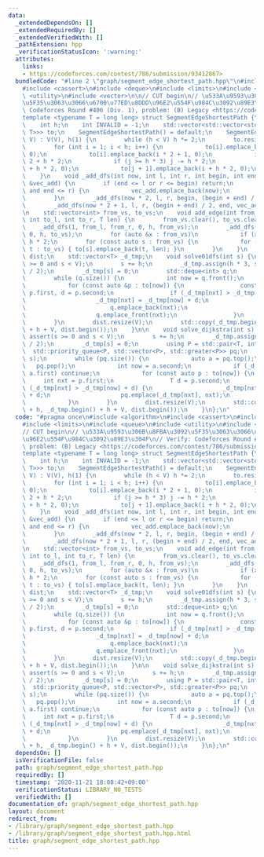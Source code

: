 ```yaml
---
data:
  _extendedDependsOn: []
  _extendedRequiredBy: []
  _extendedVerifiedWith: []
  _pathExtension: hpp
  _verificationStatusIcon: ':warning:'
  attributes:
    links:
    - https://codeforces.com/contest/786/submission/93412867>
  bundledCode: "#line 2 \"graph/segment_edge_shortest_path.hpp\"\n#include <algorithm>\n\
    #include <cassert>\n#include <deque>\n#include <limits>\n#include <queue>\n#include\
    \ <utility>\n#include <vector>\n\n// CUT begin\n// \u533A\u9593\u306B\u8FBA\u3092\
    \u5F35\u3063\u3066\u6700\u77ED\u8DDD\u96E2\u554F\u984C\u3092\u89E3\u304F\n// Verify:\
    \ Codeforces Round #406 (Div. 1), problem: (B) Legacy <https://codeforces.com/contest/786/submission/93412867>\n\
    template <typename T = long long> struct SegmentEdgeShortestPath {\n    int V;\n\
    \    int h;\n    int INVALID = -1;\n    std::vector<std::vector<std::pair<int,\
    \ T>>> to;\n    SegmentEdgeShortestPath() = default;\n    SegmentEdgeShortestPath(int\
    \ V) : V(V), h(1) {\n        while (h < V) h *= 2;\n        to.resize(h * 3);\n\
    \        for (int i = 1; i < h; i++) {\n            to[i].emplace_back(i * 2,\
    \ 0);\n            to[i].emplace_back(i * 2 + 1, 0);\n            int j = i *\
    \ 2 + h * 2;\n            if (j >= h * 3) j -= h * 2;\n            to[j].emplace_back(i\
    \ + h * 2, 0);\n            to[j + 1].emplace_back(i + h * 2, 0);\n        }\n\
    \    }\n    void _add_dfs(int now, int l, int r, int begin, int end, std::vector<int>\
    \ &vec_add) {\n        if (end <= l or r <= begin) return;\n        if (l <= begin\
    \ and end <= r) {\n            vec_add.emplace_back(now);\n            return;\n\
    \        }\n        _add_dfs(now * 2, l, r, begin, (begin + end) / 2, vec_add);\n\
    \        _add_dfs(now * 2 + 1, l, r, (begin + end) / 2, end, vec_add);\n    }\n\
    \n    std::vector<int> from_vs, to_vs;\n    void add_edge(int from_l, int from_r,\
    \ int to_l, int to_r, T len) {\n        from_vs.clear(), to_vs.clear();\n    \
    \    _add_dfs(1, from_l, from_r, 0, h, from_vs);\n        _add_dfs(1, to_l, to_r,\
    \ 0, h, to_vs);\n        for (auto &x : from_vs)\n            if (x < h) x +=\
    \ h * 2;\n        for (const auto s : from_vs) {\n            for (const auto\
    \ t : to_vs) { to[s].emplace_back(t, len); }\n        }\n    }\n    std::vector<T>\
    \ dist;\n    std::vector<T> _d_tmp;\n    void solve01dfs(int s) {\n        assert(s\
    \ >= 0 and s < V);\n        s += h;\n        _d_tmp.assign(h * 3, std::numeric_limits<T>::max()\
    \ / 2);\n        _d_tmp[s] = 0;\n        std::deque<int> q;\n        q.emplace_back(s);\n\
    \        while (q.size()) {\n            int now = q.front();\n            q.pop_front();\n\
    \            for (const auto &p : to[now]) {\n                const int nxt =\
    \ p.first, d = p.second;\n                if (_d_tmp[nxt] > _d_tmp[now] + d) {\n\
    \                    _d_tmp[nxt] = _d_tmp[now] + d;\n                    if (d)\n\
    \                        q.emplace_back(nxt);\n                    else\n    \
    \                    q.emplace_front(nxt);\n                }\n            }\n\
    \        }\n        dist.resize(V);\n        std::copy(_d_tmp.begin() + h, _d_tmp.begin()\
    \ + h + V, dist.begin());\n    }\n\n    void solve_dijkstra(int s) {\n       \
    \ assert(s >= 0 and s < V);\n        s += h;\n        _d_tmp.assign(h * 3, std::numeric_limits<T>::max()\
    \ / 2);\n        _d_tmp[s] = 0;\n        using P = std::pair<T, int>;\n      \
    \  std::priority_queue<P, std::vector<P>, std::greater<P>> pq;\n        pq.emplace(0,\
    \ s);\n        while (pq.size()) {\n            auto a = pq.top();\n         \
    \   pq.pop();\n            int now = a.second;\n            if (_d_tmp[now] <\
    \ a.first) continue;\n            for (const auto p : to[now]) {\n           \
    \     int nxt = p.first;\n                T d = p.second;\n                if\
    \ (_d_tmp[nxt] > _d_tmp[now] + d) {\n                    _d_tmp[nxt] = _d_tmp[now]\
    \ + d;\n                    pq.emplace(_d_tmp[nxt], nxt);\n                }\n\
    \            }\n        }\n        dist.resize(V);\n        std::copy(_d_tmp.begin()\
    \ + h, _d_tmp.begin() + h + V, dist.begin());\n    }\n};\n"
  code: "#pragma once\n#include <algorithm>\n#include <cassert>\n#include <deque>\n\
    #include <limits>\n#include <queue>\n#include <utility>\n#include <vector>\n\n\
    // CUT begin\n// \u533A\u9593\u306B\u8FBA\u3092\u5F35\u3063\u3066\u6700\u77ED\u8DDD\
    \u96E2\u554F\u984C\u3092\u89E3\u304F\n// Verify: Codeforces Round #406 (Div. 1),\
    \ problem: (B) Legacy <https://codeforces.com/contest/786/submission/93412867>\n\
    template <typename T = long long> struct SegmentEdgeShortestPath {\n    int V;\n\
    \    int h;\n    int INVALID = -1;\n    std::vector<std::vector<std::pair<int,\
    \ T>>> to;\n    SegmentEdgeShortestPath() = default;\n    SegmentEdgeShortestPath(int\
    \ V) : V(V), h(1) {\n        while (h < V) h *= 2;\n        to.resize(h * 3);\n\
    \        for (int i = 1; i < h; i++) {\n            to[i].emplace_back(i * 2,\
    \ 0);\n            to[i].emplace_back(i * 2 + 1, 0);\n            int j = i *\
    \ 2 + h * 2;\n            if (j >= h * 3) j -= h * 2;\n            to[j].emplace_back(i\
    \ + h * 2, 0);\n            to[j + 1].emplace_back(i + h * 2, 0);\n        }\n\
    \    }\n    void _add_dfs(int now, int l, int r, int begin, int end, std::vector<int>\
    \ &vec_add) {\n        if (end <= l or r <= begin) return;\n        if (l <= begin\
    \ and end <= r) {\n            vec_add.emplace_back(now);\n            return;\n\
    \        }\n        _add_dfs(now * 2, l, r, begin, (begin + end) / 2, vec_add);\n\
    \        _add_dfs(now * 2 + 1, l, r, (begin + end) / 2, end, vec_add);\n    }\n\
    \n    std::vector<int> from_vs, to_vs;\n    void add_edge(int from_l, int from_r,\
    \ int to_l, int to_r, T len) {\n        from_vs.clear(), to_vs.clear();\n    \
    \    _add_dfs(1, from_l, from_r, 0, h, from_vs);\n        _add_dfs(1, to_l, to_r,\
    \ 0, h, to_vs);\n        for (auto &x : from_vs)\n            if (x < h) x +=\
    \ h * 2;\n        for (const auto s : from_vs) {\n            for (const auto\
    \ t : to_vs) { to[s].emplace_back(t, len); }\n        }\n    }\n    std::vector<T>\
    \ dist;\n    std::vector<T> _d_tmp;\n    void solve01dfs(int s) {\n        assert(s\
    \ >= 0 and s < V);\n        s += h;\n        _d_tmp.assign(h * 3, std::numeric_limits<T>::max()\
    \ / 2);\n        _d_tmp[s] = 0;\n        std::deque<int> q;\n        q.emplace_back(s);\n\
    \        while (q.size()) {\n            int now = q.front();\n            q.pop_front();\n\
    \            for (const auto &p : to[now]) {\n                const int nxt =\
    \ p.first, d = p.second;\n                if (_d_tmp[nxt] > _d_tmp[now] + d) {\n\
    \                    _d_tmp[nxt] = _d_tmp[now] + d;\n                    if (d)\n\
    \                        q.emplace_back(nxt);\n                    else\n    \
    \                    q.emplace_front(nxt);\n                }\n            }\n\
    \        }\n        dist.resize(V);\n        std::copy(_d_tmp.begin() + h, _d_tmp.begin()\
    \ + h + V, dist.begin());\n    }\n\n    void solve_dijkstra(int s) {\n       \
    \ assert(s >= 0 and s < V);\n        s += h;\n        _d_tmp.assign(h * 3, std::numeric_limits<T>::max()\
    \ / 2);\n        _d_tmp[s] = 0;\n        using P = std::pair<T, int>;\n      \
    \  std::priority_queue<P, std::vector<P>, std::greater<P>> pq;\n        pq.emplace(0,\
    \ s);\n        while (pq.size()) {\n            auto a = pq.top();\n         \
    \   pq.pop();\n            int now = a.second;\n            if (_d_tmp[now] <\
    \ a.first) continue;\n            for (const auto p : to[now]) {\n           \
    \     int nxt = p.first;\n                T d = p.second;\n                if\
    \ (_d_tmp[nxt] > _d_tmp[now] + d) {\n                    _d_tmp[nxt] = _d_tmp[now]\
    \ + d;\n                    pq.emplace(_d_tmp[nxt], nxt);\n                }\n\
    \            }\n        }\n        dist.resize(V);\n        std::copy(_d_tmp.begin()\
    \ + h, _d_tmp.begin() + h + V, dist.begin());\n    }\n};\n"
  dependsOn: []
  isVerificationFile: false
  path: graph/segment_edge_shortest_path.hpp
  requiredBy: []
  timestamp: '2020-11-21 18:08:42+09:00'
  verificationStatus: LIBRARY_NO_TESTS
  verifiedWith: []
documentation_of: graph/segment_edge_shortest_path.hpp
layout: document
redirect_from:
- /library/graph/segment_edge_shortest_path.hpp
- /library/graph/segment_edge_shortest_path.hpp.html
title: graph/segment_edge_shortest_path.hpp
---
```

